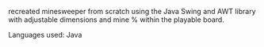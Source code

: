 recreated minesweeper from scratch using the Java Swing and AWT library with adjustable dimensions and mine % within the playable board. 

Languages used: Java
